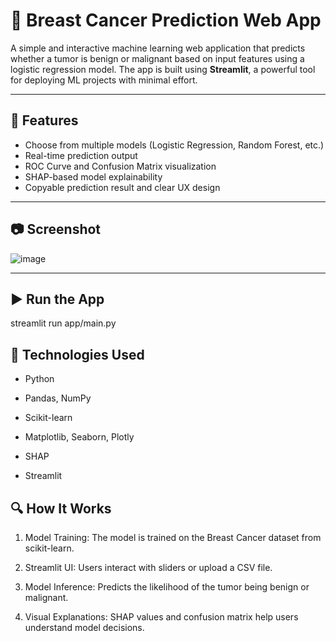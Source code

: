 # 🧠 Breast Cancer Prediction Web App

A simple and interactive machine learning web application that predicts whether a tumor is benign or malignant based on input features using a logistic regression model. The app is built using **Streamlit**, a powerful tool for deploying ML projects with minimal effort.

---

## 📌 Features

- Choose from multiple models (Logistic Regression, Random Forest, etc.)
- Real-time prediction output
- ROC Curve and Confusion Matrix visualization
- SHAP-based model explainability
- Copyable prediction result and clear UX design
  
---

## 📷 Screenshot

![image](https://github.com/user-attachments/assets/b64c8bed-ce60-4b3f-9b87-d4afb0cd4987)

---

## ▶️ Run the App

streamlit run app/main.py

## 🧪 Technologies Used
- Python

- Pandas, NumPy

- Scikit-learn

- Matplotlib, Seaborn, Plotly

- SHAP

- Streamlit

## 🔍 How It Works
1. Model Training: The model is trained on the Breast Cancer dataset from scikit-learn.

2. Streamlit UI: Users interact with sliders or upload a CSV file.

3. Model Inference: Predicts the likelihood of the tumor being benign or malignant.

4. Visual Explanations: SHAP values and confusion matrix help users understand model decisions.

